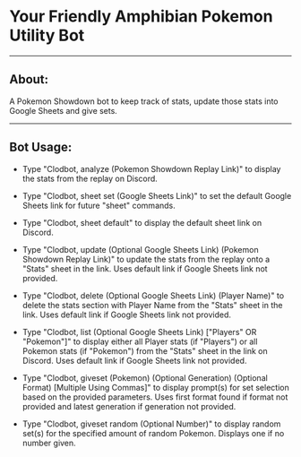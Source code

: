# Your Friendly Amphibian Pokemon Utility Bot

---------------------------------------------------------

## About:

A Pokemon Showdown bot to keep track of stats, update those stats into Google Sheets and give sets.

---------------------------------------------------------

## Bot Usage:

- Type "Clodbot, analyze (Pokemon Showdown Replay Link)" to display the stats from the replay on Discord.

- Type "Clodbot, sheet set (Google Sheets Link)" to set the default Google Sheets link for future "sheet" commands.

- Type "Clodbot, sheet default" to display the default sheet link on Discord.

- Type "Clodbot, update (Optional Google Sheets Link) (Pokemon Showdown Replay Link)" to update the stats from the replay onto a "Stats" sheet in the link. Uses default link if Google Sheets link not provided.

- Type "Clodbot, delete (Optional Google Sheets Link) (Player Name)" to delete the stats section with Player Name from the "Stats" sheet in the link. Uses default link if Google Sheets link not provided.

- Type "Clodbot, list (Optional Google Sheets Link) ["Players" OR "Pokemon"]" to display either all Player stats (if "Players") or all Pokemon stats (if "Pokemon") from the "Stats" sheet in the link on Discord. Uses default link if Google Sheets link not provided.

- Type "Clodbot, giveset (Pokemon) (Optional Generation) (Optional Format) [Multiple Using Commas]" to display prompt(s) for set selection based on the provided parameters. Uses first format found if format not provided and latest generation if generation not provided.

- Type "Clodbot, giveset random (Optional Number)" to display random set(s) for the specified amount of random Pokemon. Displays one if no number given. 
